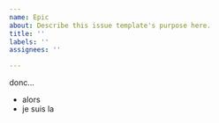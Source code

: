 ```yaml
---
name: Epic
about: Describe this issue template's purpose here.
title: ''
labels: ''
assignees: ''

---
```


donc...

- alors
- je suis la

